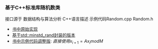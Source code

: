 ### 基于C++标准库随机数类

接口源于 数据结构与算法分析 C++语言描述 示例代码Random.cpp  Random.h

- [书中原始实现](benchmark)
- [基于std::minstd_rand封装的版本](recipe-01)
- [书中示例代码调整版](recipe-02): $直接使用x_{i+1} = A x_{i} mod M$
